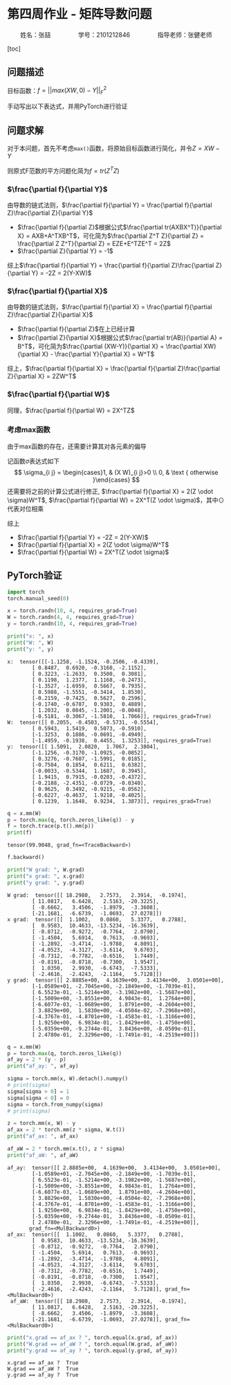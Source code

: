 # 第四周作业 - 矩阵导数问题

<center>姓名：张喆	&emsp;&emsp;&emsp;&emsp;	学号：2101212846	&emsp;&emsp;&emsp;&emsp;	指导老师：张健老师</center>

[toc]

## 问题描述

目标函数：$f = ||max(XW, 0)-Y||^2_F$

手动写出以下表达式，并用PyTorch进行验证



## 问题求解

对于本问题，首先不考虑`max()`函数，将原始目标函数进行简化，并令$Z = XW - Y$

则原式F范数的平方问题化简为$f = tr(Z^TZ)$



### $\frac{\partial f}{\partial Y}$

由导数的链式法则，$\frac{\partial f}{\partial Y} = \frac{\partial f}{\partial Z}\frac{\partial Z}{\partial Y}$

- $\frac{\partial f}{\partial Z}$根据公式$\frac{\partial tr(AXBX^T)}{\partial X} = AXB+A^TXB^T$，可化简为$\frac{\partial Z^T Z}{\partial Z} = \frac{\partial Z Z^T}{\partial Z} = EZE+E^TZE^T = 2Z$
- $\frac{\partial Z}{\partial Y} = -1$

综上$\frac{\partial f}{\partial Y} = \frac{\partial f}{\partial Z}\frac{\partial Z}{\partial Y} = -2Z = 2(Y-XW)$



### $\frac{\partial f}{\partial X}$

由导数的链式法则，$\frac{\partial f}{\partial X} = \frac{\partial f}{\partial Z}\frac{\partial Z}{\partial X}$

- $\frac{\partial f}{\partial Z}$在上已经计算
- $\frac{\partial Z}{\partial X}$根据公式$\frac{\partial tr(AB)}{\partial A} = B^T$，可化简为$\frac{\partial (XW-Y)}{\partial X} = \frac{\partial XW}{\partial X} - \frac{\partial Y}{\partial X} = W^T$

综上，$\frac{\partial f}{\partial X} = \frac{\partial f}{\partial Z}\frac{\partial Z}{\partial X} = 2ZW^T$



### $\frac{\partial f}{\partial W}$

同理，$\frac{\partial f}{\partial W} = 2X^TZ$



### 考虑max函数

由于max函数的存在，还需要计算其对各元素的偏导

记函数$\sigma$表达式如下
$$
\sigma_{i j} = \begin{cases}1, & (X W)_{i j}>0 \\ 0, & \text { otherwise }\end{cases}
$$
还需要将之前的计算公式进行修正, $\frac{\partial f}{\partial X} = 2(Z \odot \sigma)W^T$, $\frac{\partial f}{\partial W} = 2X^T(Z \odot \sigma)$，其中$\odot$代表对位相乘

综上

- $\frac{\partial f}{\partial Y} = -2Z = 2(Y-XW)$
- $\frac{\partial f}{\partial X} = 2(Z \odot \sigma)W^T$
- $\frac{\partial f}{\partial W} = 2X^T(Z \odot \sigma)$



## PyTorch验证

```python
import torch
torch.manual_seed(0)
```

```python
x = torch.randn(10, 4, requires_grad=True)
W = torch.randn(4, 4, requires_grad=True)
y = torch.randn(10, 4, requires_grad=True)

print("x: ", x)
print("W: ", W)
print("y: ", y)
```

```
x:  tensor([[-1.1258, -1.1524, -0.2506, -0.4339],
        [ 0.8487,  0.6920, -0.3160, -2.1152],
        [ 0.3223, -1.2633,  0.3500,  0.3081],
        [ 0.1198,  1.2377,  1.1168, -0.2473],
        [-1.3527, -1.6959,  0.5667,  0.7935],
        [ 0.5988, -1.5551, -0.3414,  1.8530],
        [-0.2159, -0.7425,  0.5627,  0.2596],
        [-0.1740, -0.6787,  0.9383,  0.4889],
        [ 1.2032,  0.0845, -1.2001, -0.0048],
        [-0.5181, -0.3067, -1.5810,  1.7066]], requires_grad=True)
W:  tensor([[ 0.2055, -0.4503, -0.5731, -0.5554],
        [ 0.5943,  1.5419,  0.5073, -0.5910],
        [-1.3253,  0.1886, -0.0691, -0.4949],
        [-1.4959, -0.1938,  0.4455,  1.3253]], requires_grad=True)
y:  tensor([[ 1.5091,  2.0820,  1.7067,  2.3804],
        [-1.1256, -0.3170, -1.0925, -0.0852],
        [ 0.3276, -0.7607, -1.5991,  0.0185],
        [-0.7504,  0.1854,  0.6211,  0.6382],
        [-0.0033, -0.5344,  1.1687,  0.3945],
        [ 1.9415,  0.7915, -0.0203, -0.4372],
        [-0.2188, -2.4351, -0.0729, -0.0340],
        [ 0.9625,  0.3492, -0.9215, -0.0562],
        [-0.6227, -0.4637,  1.9218, -0.4025],
        [ 0.1239,  1.1648,  0.9234,  1.3873]], requires_grad=True)
```

```python
q = x.mm(W)
p = torch.max(q, torch.zeros_like(q)) - y
f = torch.trace(p.t().mm(p))
print(f)
```

```
tensor(99.9048, grad_fn=<TraceBackward>)
```

```python
f.backward()

print("W grad: ", W.grad)
print("x grad: ", x.grad)
print("y grad: ", y.grad)
```

```
W grad:  tensor([[ 18.2980,   2.7573,   2.3914,  -0.1974],
        [ 11.0817,   6.6428,   2.5163, -20.3225],
        [ -8.6662,   3.4506,  -1.8979,  -3.3608],
        [-21.1681,  -6.6739,  -1.0693,  27.0278]])
x grad:  tensor([[  1.1002,   0.0860,   5.3377,   0.2788],
        [  0.9583,  10.4633, -13.5234, -16.3639],
        [ -0.8712,  -0.9272,  -0.7764,   2.0790],
        [ -1.4504,   5.6914,   0.7613,  -0.9693],
        [ -1.2892,  -3.4714,  -1.9788,   4.8091],
        [ -4.0523,  -4.3127,  -3.6114,   9.6703],
        [ -0.7312,  -0.7782,  -0.6516,   1.7449],
        [ -0.8191,  -0.8718,  -0.7300,   1.9547],
        [  1.0350,   2.9930,  -6.6743,  -7.5333],
        [ -2.4616,  -2.4243,  -2.1164,   5.7128]])
y grad:  tensor([[ 2.8885e+00,  4.1639e+00,  3.4134e+00,  3.0501e+00],
        [-1.0589e+01, -2.7045e+00, -2.1849e+00, -1.7039e-01],
        [ 6.5523e-01, -1.5214e+00, -3.1982e+00, -1.5687e+00],
        [-1.5009e+00, -3.8551e+00,  4.9843e-01,  1.2764e+00],
        [-6.6077e-03, -1.0689e+00,  1.8791e+00, -4.2604e+00],
        [ 3.8829e+00,  1.5830e+00, -4.0504e-02, -7.2968e+00],
        [-4.3767e-01, -4.8701e+00, -1.4583e-01, -1.3166e+00],
        [ 1.9250e+00,  6.9834e-01, -1.8429e+00, -1.4750e+00],
        [-5.0359e+00, -9.2744e-01,  3.8436e+00, -8.0509e-01],
        [ 2.4780e-01,  2.3296e+00, -1.7491e-01, -4.2519e+00]])
```

```python
q = x.mm(W)
p = torch.max(q, torch.zeros_like(q))
af_ay = 2 * (y - p)
print("af_ay: ", af_ay)

sigma = torch.mm(x, W).detach().numpy()
# print(sigma)
sigma[sigma > 0] = 1
sigma[sigma < 0] = 0
sigma = torch.from_numpy(sigma)
# print(sigma)

z = torch.mm(x, W) - y
af_ax = 2 * torch.mm(z * sigma, W.t())
print("af_ax: ", af_ax)

af_aW = 2 * torch.mm(x.t(), z * sigma)
print("af_aW: ", af_aW)
```

```
af_ay:  tensor([[ 2.8885e+00,  4.1639e+00,  3.4134e+00,  3.0501e+00],
        [-1.0589e+01, -2.7045e+00, -2.1849e+00, -1.7039e-01],
        [ 6.5523e-01, -1.5214e+00, -3.1982e+00, -1.5687e+00],
        [-1.5009e+00, -3.8551e+00,  4.9843e-01,  1.2764e+00],
        [-6.6077e-03, -1.0689e+00,  1.8791e+00, -4.2604e+00],
        [ 3.8829e+00,  1.5830e+00, -4.0504e-02, -7.2968e+00],
        [-4.3767e-01, -4.8701e+00, -1.4583e-01, -1.3166e+00],
        [ 1.9250e+00,  6.9834e-01, -1.8429e+00, -1.4750e+00],
        [-5.0359e+00, -9.2744e-01,  3.8436e+00, -8.0509e-01],
        [ 2.4780e-01,  2.3296e+00, -1.7491e-01, -4.2519e+00]],
       grad_fn=<MulBackward0>)
af_ax:  tensor([[  1.1002,   0.0860,   5.3377,   0.2788],
        [  0.9583,  10.4633, -13.5234, -16.3639],
        [ -0.8712,  -0.9272,  -0.7764,   2.0790],
        [ -1.4504,   5.6914,   0.7613,  -0.9693],
        [ -1.2892,  -3.4714,  -1.9788,   4.8091],
        [ -4.0523,  -4.3127,  -3.6114,   9.6703],
        [ -0.7312,  -0.7782,  -0.6516,   1.7449],
        [ -0.8191,  -0.8718,  -0.7300,   1.9547],
        [  1.0350,   2.9930,  -6.6743,  -7.5333],
        [ -2.4616,  -2.4243,  -2.1164,   5.7128]], grad_fn=<MulBackward0>)
 af_aW:  tensor([[ 18.2980,   2.7573,   2.3914,  -0.1974],
        [ 11.0817,   6.6428,   2.5163, -20.3225],
        [ -8.6662,   3.4506,  -1.8979,  -3.3608],
        [-21.1681,  -6.6739,  -1.0693,  27.0278]], grad_fn=<MulBackward0>)
```

```python
print("x.grad == af_ax ? ", torch.equal(x.grad, af_ax))
print("W.grad == af_aW ? ", torch.equal(W.grad, af_aW))
print("y.grad == af_ay ? ", torch.equal(y.grad, af_ay))
```

```
x.grad == af_ax ?  True
W.grad == af_aW ?  True
y.grad == af_ay ?  True
```

